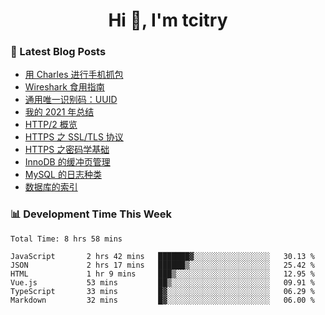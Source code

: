 <h1 align="center">Hi 👋, I'm tcitry</h1>

### 📝 Latest Blog Posts

<!-- BLOG-POST-LIST:START -->
- [用 Charles 进行手机抓包](https://yindongliang.com/posts/use-charles-capture-package-on-mobile/)
- [Wireshark 食用指南](https://yindongliang.com/posts/wireshark-usage/)
- [通用唯一识别码：UUID](https://yindongliang.com/posts/intro-uuid/)
- [我的 2021 年总结](https://yindongliang.com/posts/review-2021/)
- [HTTP/2 概览](https://yindongliang.com/posts/http2-101/)
- [HTTPS 之 SSL/TLS 协议](https://yindongliang.com/posts/https-ssl-tls-protocol/)
- [HTTPS 之密码学基础](https://yindongliang.com/posts/https-algorithems/)
- [InnoDB 的缓冲页管理](https://yindongliang.com/posts/innodb-memory-management/)
- [MySQL 的日志种类](https://yindongliang.com/posts/mysql-log/)
- [数据库的索引](https://yindongliang.com/posts/db-index/)
<!-- BLOG-POST-LIST:END -->

### 📊 Development Time This Week

<!--START_SECTION:waka-->

```text
Total Time: 8 hrs 58 mins

JavaScript       2 hrs 42 mins   ███████▓░░░░░░░░░░░░░░░░░   30.13 %
JSON             2 hrs 17 mins   ██████▒░░░░░░░░░░░░░░░░░░   25.42 %
HTML             1 hr 9 mins     ███▒░░░░░░░░░░░░░░░░░░░░░   12.95 %
Vue.js           53 mins         ██▒░░░░░░░░░░░░░░░░░░░░░░   09.91 %
TypeScript       33 mins         █▓░░░░░░░░░░░░░░░░░░░░░░░   06.29 %
Markdown         32 mins         █▓░░░░░░░░░░░░░░░░░░░░░░░   06.00 %
```

<!--END_SECTION:waka-->
